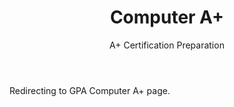 ﻿---
layout: distill
title: Computer A+
subtitle: A+ Certification Preparation
description: 2018 • 국제영재아카데미
logo: gpa-logo.png
img:
importance: 4
category: GPA

redirect: https://aaron.kr/content/about/teaching/
---

Redirecting to GPA Computer A+ page.

